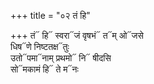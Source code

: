 +++
title = "०२ तं हि"

+++
तं᳓ हि᳓ स्वरा᳓जं वृषभं᳓ त᳓म् ओ᳓जसे  
धिष᳓णे निष्टतक्ष᳓तुः  
उतो᳓पमा᳓नाम् प्रथमो᳓ नि᳓ षीदसि  
सो᳓मकामं हि᳓ ते म᳓नः
